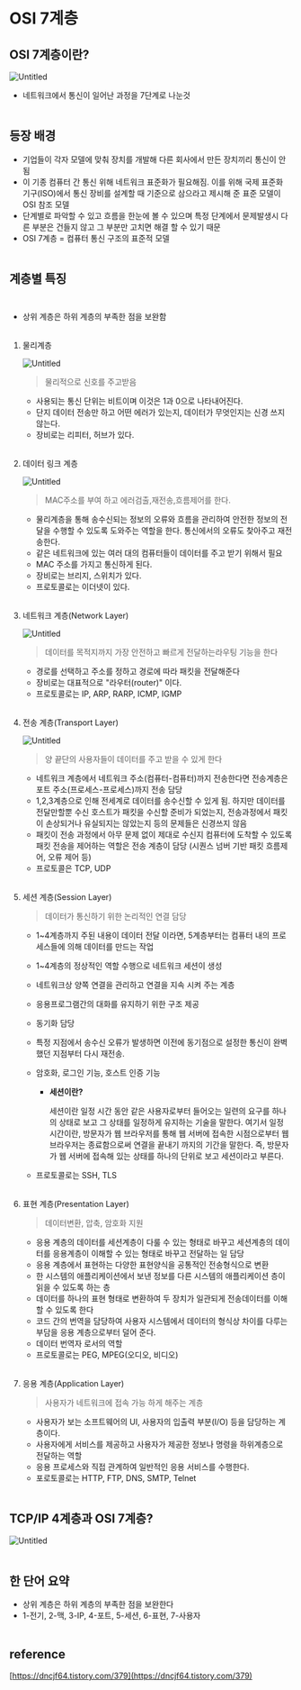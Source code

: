 # OSI 7계층

## OSI 7계층이란?

![Untitled](https://user-images.githubusercontent.com/52027965/165341040-e8d0f6d3-9abe-4f1d-b20e-ae7a3fef7491.png)

- 네트워크에서 통신이 일어난 과정을 7단계로 나눈것 <br><br>

## 등장 배경

- 기업들이 각자 모델에 맞춰 장치를 개발해 다른 회사에서 만든 장치끼리 통신이 안 됨
- 이 기종 컴퓨터 간 통신 위해 네트워크 표준화가 필요해짐. 이를 위해 국제 표준화 기구(ISO)에서 통신 장비를 설계할 때 기준으로 삼으라고 제시해 준 표준 모델이 OSI 참조 모델
- 단계별로 파악할 수 있고 흐름을 한눈에 볼 수 있으며 특정 단계에서 문제발생시 다른 부분은 건들지 않고 그 부분만 고치면 해결 할 수 있기 때문
- OSI 7계층 = 컴퓨터 통신 구조의 표준적 모델 <br><br>

## 계층별 특징<br><br>

- 상위 계층은 하위 계층의 부족한 점을 보완함<br><br>

1. 물리계층
    
    ![Untitled](https://user-images.githubusercontent.com/52027965/165341016-0fc4af64-19d8-43a9-998b-809124f76ee4.png)
    
    > 물리적으로 신호를 주고받음
    
    - 사용되는 통신 단위는 비트이며 이것은 1과 0으로 나타내어진다.
    - 단지 데이터 전송만 하고 어떤 에러가 있는지, 데이터가 무엇인지는 신경 쓰지 않는다.
    - 장비로는 리피터, 허브가 있다.<br><br>
    
2. 데이터 링크 계층
    
    ![Untitled](https://user-images.githubusercontent.com/52027965/165341022-ad8fd9da-77ce-43dd-8455-1041ed150257.png)
    
    > MAC주소를 부여 하고 에러검출,재전송,흐름제어를 한다.
    
    - 물리계층을 통해 송수신되는 정보의 오류와 흐름을 관리하여 안전한 정보의 전달을 수행할 수 있도록 도와주는 역할을 한다. 통신에서의 오류도 찾아주고 재전송한다.
    - 같은 네트워크에 있는 여러 대의 컴퓨터들이 데이터를 주고 받기 위해서 필요
    - MAC 주소를 가지고 통신하게 된다.
    - 장비로는 브리지, 스위치가 있다.
    - 프로토콜로는 이더넷이 있다.<br><br>
    
3. 네트워크 계층(Network Layer)
    
    ![Untitled](https://user-images.githubusercontent.com/52027965/165341025-b05cffc6-e258-4008-93b1-9df64531983a.png)
    
    > 데이터를 목적지까지 가장 안전하고 빠르게 전달하는라우팅 기능을 한다
    
    - 경로를 선택하고 주소를 정하고 경로에 따라 패킷을 전달해준다
    - 장비로는 대표적으로 "라우터(router)" 이다.
    - 프로토콜로는 IP, ARP, RARP, ICMP, IGMP<br><br>

4. 전송 계층(Transport Layer)
    
    ![Untitled](https://user-images.githubusercontent.com/52027965/165341030-d99a21a0-db82-48be-81f9-f674af6f111d.png)
    
    > 양 끝단의 사용자들이 데이터를 주고 받을 수 있게 한다
    
    - 네트워크 계층에서 네트워크 주소(컴퓨터-컴퓨터)까지 전송한다면 전송계층은 포트 주소(프로세스-프로세스)까지 전송 담당
    - 1,2,3계층으로 인해 전세계로 데이터를 송수신할 수 있게 됨. 하지만 데이터를 전달만할뿐 수신 호스트가 패킷을 수신할 준비가 되었는지, 전송과정에서 패킷이 손상되거나 유실되지는 않았는지 등의 문제들은 신경쓰지 않음
    - 패킷이 전송 과정에서 아무 문제 없이 제대로 수신지 컴퓨터에 도착할 수 있도록 패킷 전송을 제어하는 역할은 전송 계층이 담당 (시퀀스 넘버 기반 패킷 흐름제어, 오류 제어 등)
    - 프로토콜은 TCP, UDP<br><br>


5. 세션 계층(Session Layer)
    
    > 데이터가 통신하기 위한 논리적인 연결 담당
    
    - 1~4계층까지 주된 내용이 데이터 전달 이라면, 5계층부터는 컴퓨터 내의 프로세스들에 의해 데이터를 만드는 작업
    - 1~4계층의 정상적인 역할 수행으로 네트워크 세션이 생성
    - 네트워크상 양쪽 연결을 관리하고 연결을 지속 시켜 주는 계층
    - 응용프로그램간의 대화를 유지하기 위한 구조 제공
    - 동기화 담당
    - 특정 지점에서 송수신 오류가 발생하면 이전에 동기점으로 설정한 통신이 완벽했던 지점부터 다시 재전송.
    - 암호화, 로그인 기능, 호스트 인증 기능
        - **세션이란?**
            
            세션이란 일정 시간 동안 같은 사용자로부터 들어오는 일련의 요구를 하나의 상태로 보고 그 상태를 일정하게 유지하는 기술을 말한다. 여기서 일정 시간이란, 방문자가 웹 브라우저를 통해 웹 서버에 접속한 시점으로부터 웹 브라우저는 종료함으로써 연결을 끝내기 까지의 기간을 말한다. 즉, 방문자가 웹 서버에 접속해 있는 상태를 하나의 단위로 보고 세션이라고 부른다.
            
    - 프로토콜로는 SSH, TLS<br><br>

6. 표현 계층(Presentation Layer)
    
    > 데이터변환, 압축, 암호화 지원

    - 응용 계층의 데이터를 세션계층이 다룰 수 있는 형태로 바꾸고 세션계층의 데이터를 응용계층이 이해할 수 있는 형태로 바꾸고 전달하는 일 담당
    - 응용 계층에서 표현하는 다양한 표현양식을 공통적인 전송형식으로 변환
    - 한 시스템의 애플리케이션에서 보낸 정보를 다른 시스템의 애플리케이션 층이 읽을 수 있도록 하는 층
    - 데이터를 하나의 표현 형태로 변환하여 두 장치가 일관되게 전송데이터를 이해할 수 있도록 한다
    - 코드 간의 번역을 담당하여 사용자 시스템에서 데이터의 형식상 차이를 다루는 부담을 응용 계층으로부터 덜어 준다.
    - 데이터 번역자 로서의 역할
    - 프로토콜로는 PEG, MPEG(오디오, 비디오)<br><br>

7. 응용 계층(Application Layer)
    
    > 사용자가 네트워크에 접속 가능 하게 해주는 계층
    
    - 사용자가 보는 소프트웨어의 UI, 사용자의 입출력 부분(I/O) 등을 담당하는 계층이다.
    - 사용자에게 서비스를 제공하고 사용자가 제공한 정보나 명령을 하위계층으로 전달하는 역할
    - 응용 프로세스와 직접 관계하여 일반적인 응용 서비스를 수행한다.
    - 포로토콜로는 HTTP, FTP, DNS, SMTP, Telnet<br><br>
    

## TCP/IP 4계층과 OSI 7계층?

![Untitled](https://user-images.githubusercontent.com/52027965/165341032-9bdb2ed6-026c-46f2-a494-602f774be15b.png)
<br><br>

## 한 단어 요약

- 상위 계층은 하위 계층의 부족한 점을 보완한다
- 1-전기, 2-맥, 3-IP, 4-포트, 5-세션, 6-표현, 7-사용자
<br><br>

## reference

[https://dncjf64.tistory.com/379](https://dncjf64.tistory.com/379)

